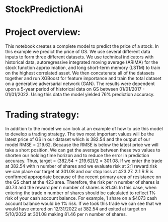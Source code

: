# StockPredictionAi
# Project overview:
This notebook creates a complete model to predict the price of a stock. In this example we predict the price of GS. We use several different data inputs to form three different datasets. We use technical indicators with historical data, autoregressive integrated moving average (ARIMA) for the stock function approximation, and long short-term memory (LSTM)  to train on the highest correlated asset. We then concatenate all of the datasets together and run XGBoost for feature importance and train the total dataset on a generative adversarial network (GAN). The results were dependent upon a 5-year period of historical data on GS between 01/01/2017 - 01/01/2022. Using this data the model yielded 76% prediction accuracy.

# Trading strategy:
In addition to the model we can look at an example of how to use this model to develop a trading strategy. The two most important values will be the latest price of GS in our dataset which is 382.54 and the output of our model RMSE = 219.62. Because the RMSE is below the latest price we will take a short position. We can get the average between these two values to shorten our holding time horizon and to reduce the error in prediction accuracy. Thus, target = (382.54 + 219.62)/2 = 301.08. If we enter the trade at 382.54 with n number of shares and we evaluate risk at 2:1 reward:risk we can place our target at 301.08 and our stop loss at 423.27. 2:1 R:R is confirmed appropriate because of the recent primary area of resistance on the GS chart at the 423 area. Therefore, the risk per n number of shares is 40.73 and the reward per n number of shares is 81.46. In this case, when entering the trade n number of shares should be calculated to reflect 1% risk of your cash account balance. For example, 1 share on a $4073 cash account balance would be 1% risk. If we took this trade we can see that we would have entered on 12/31/2022 at 382.54 and exited at target on 5/10/2022 at 301.08 making 81.46 per n number of shares.
